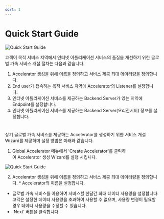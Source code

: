 ```yaml
---
sort: 1
---
```


# Quick Start Guide
![Quick Start Guide](https://gexpressman.github.io/images/QuickStart_guide.png)

고객이 목적 서비스 지역에서 인터넷 어플리케이션 서비스의 품질을 개선하기 위한 글로벌 가속 서비스 개설 절차는 다음과 같습니다.


1. Accelerator 생성을 위해 이름을 정의하고 서비스 제공 최대 데이터량을 정의합니다.
2. End user가 접속하는 목적 서비스 지역에 Accelerator의 Listener를 설정합니다. 
3. 인터넷 어플리케이션 서비스를 제공하는 Backend Server가 있는 지역에 Endpoint를 설정합니다.
4. 인터넷 어플리케이션 서비스를 제공하는 Backend Server(오리진서버) 정보를 설정합니다.    

#
상기 글로벌 가속 서비스를 제공하는 Accelerator를 생성하기 위한 서비스 개설 Wizard를 제공하며 설정 방법은 아래와 같습니다.

1. Global Accelerator 메뉴에서 'Create Accelerator'를 클릭하여 Accelerator 생성 Wizard를 실행 시킵니다. 

![Quick Start Guide](https://gexpressman.github.io/images/QuickStart_Wizard_exec.png)

2. Accelerator 생성을 위해 이름을 정의하고 서비스 제공 최대 데이터량을 정의합니다.
* Accelerator의 이름을 설정합니다.
* 글로벌 가속 서비스를 이용하여 서비스할 한달간 최대 데이터 사용량을 설정합니다. 고객은 설정한 데이터 사용량을 초과하여 사용할 수 없으며, 사용량 변경이 필요할 경우 데이터 사용량을 수정할 수 있습니다.
* 'Next' 버튼을 클릭합니다.


  
